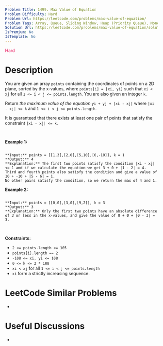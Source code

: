 ```yaml
---
Problem Title: 1499. Max Value of Equation
Problem Difficulty: Hard
Problem Url: https://leetcode.com/problems/max-value-of-equation/
Problem Tags: Array, Queue, Sliding Window, Heap (Priority Queue), Monotonic Queue
Solution Url: https://leetcode.com/problems/max-value-of-equation/solution/
IsPremium: No
IsTemplate: No
---
```


<span style="color: rgb(233, 30, 99);">Hard</span>

# Description

You are given an array `points` containing the coordinates of points on a 2D plane, sorted by the x-values, where `points[i] = [xi, yi]` such that `xi < xj` for all `1 <= i < j <= points.length`. You are also given an integer `k`.


Return *the maximum value of the equation* `yi + yj + |xi - xj|` where `|xi - xj| <= k` and `1 <= i < j <= points.length`.


It is guaranteed that there exists at least one pair of points that satisfy the constraint `|xi - xj| <= k`.


 


**Example 1:**



```

**Input:** points = [[1,3],[2,0],[5,10],[6,-10]], k = 1
**Output:** 4
**Explanation:** The first two points satisfy the condition |xi - xj| <= 1 and if we calculate the equation we get 3 + 0 + |1 - 2| = 4. Third and fourth points also satisfy the condition and give a value of 10 + -10 + |5 - 6| = 1.
No other pairs satisfy the condition, so we return the max of 4 and 1.

```

**Example 2:**



```

**Input:** points = [[0,0],[3,0],[9,2]], k = 3
**Output:** 3
**Explanation:** Only the first two points have an absolute difference of 3 or less in the x-values, and give the value of 0 + 0 + |0 - 3| = 3.

```

 


**Constraints:**


* `2 <= points.length <= 105`
* `points[i].length == 2`
* `-108 <= xi, yi <= 108`
* `0 <= k <= 2 * 108`
* `xi < xj` for all `1 <= i < j <= points.length`
* `xi` form a strictly increasing sequence.




# LeetCode Similar Problems

- []()

# Useful Discussions

- []()
